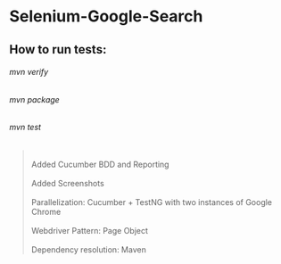# Selenium-Google-Search


## How to run tests: 
###### mvn verify
###### mvn package 
###### mvn test

> <br>Added Cucumber BDD and Reporting</br>
> <br>Added Screenshots</br>
> <br>Parallelization: Cucumber + TestNG with two instances of Google Chrome <br/>
> <br>Webdriver Pattern: Page Object <br/>
> <br>Dependency resolution: Maven <br/>


